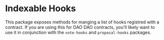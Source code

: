 # Indexable Hooks

This package exposes methods for manging a list of hooks registred
with a contract. If you are using this for DAO DAO contracts, you'll
likely want to use it in conjunction with the `vote-hooks` and
`proposal-hooks` packages.
 
